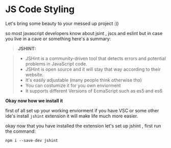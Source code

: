 JS Code Styling
===================

Let's bring some beauty to your messed up project :))

so most javascript developers know about jsint , jscs and eslint
but in case you live in a cave or something here's a summary:

> **JSHINT:**

> - JSHint is a community-driven tool that detects errors and potential problems in JavaScript code.
> - JSHint is open source and it will stay that way according to their website.
> - It's easily adjustable (many people think otherwise tho)
> - You can costumize it for you own enviorment
> - It supports different Versions of EcmaScript such as es5 and es6

**Okay now how we install it**

first of all set up your working enviorment if you have VSC or some other ide's install `jshint` extension
it will make life much more easier.

okay now that you have installed the extension let's set up jshint , first run the command:

`npm i --save-dev jshint`
